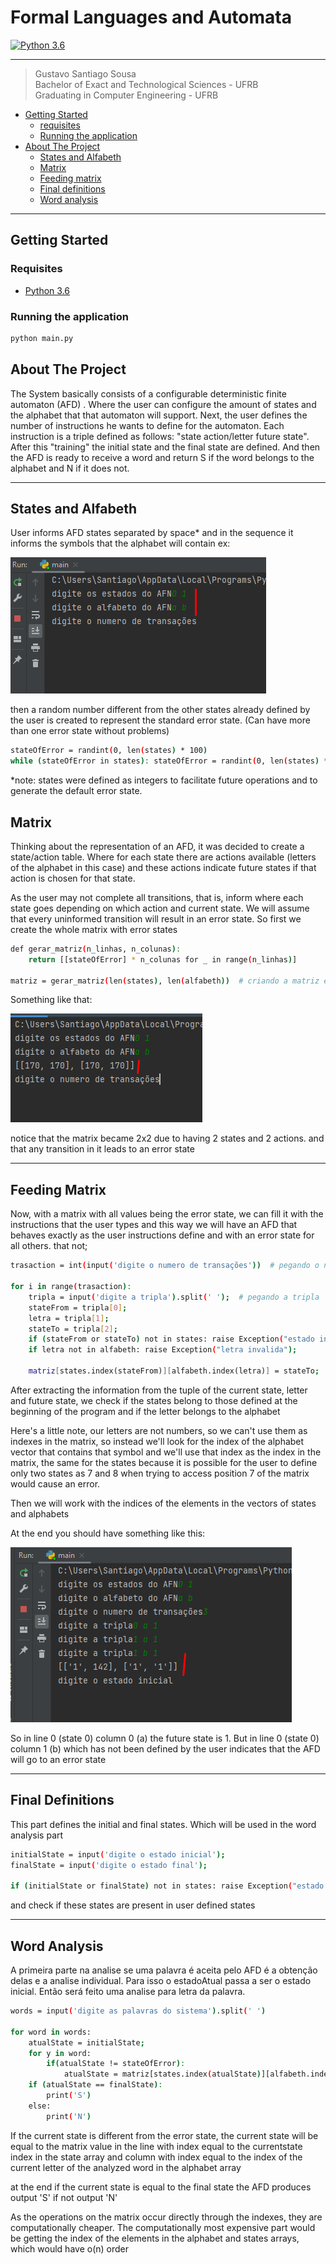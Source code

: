 # Formal Languages and Automata
[![Python 3.6](https://img.shields.io/badge/python-3.6-blue.svg)](https://www.python.org/downloads/release/python-360/)

***
> Gustavo Santiago Sousa <br>
> Bachelor of Exact and Technological Sciences - UFRB <br>
> Graduating in Computer Engineering - UFRB <br>

- [Getting Started](#Getting_Started)
  - [requisites](#requisites)
  - [Running the application](#Running_the_application) 
- [About The Project](#aboutProject)
  - [States and Alfabeth](#States_and_Alfabeth)
  - [Matrix](#matrix)
  - [Feeding matrix](#feeding_matrix)
  - [Final definitions](#final_definitions)
  - [Word analysis](word_analysis)
***
## <a id="Getting_Started" />Getting Started
### <a id="requisites" />Requisites
- [Python 3.6](https://www.python.org/downloads/release/python-360/)
### <a id="Running_the_application" />Running the application

```sh
python main.py
```
<a id="aboutProject" />About The Project
- 
The System basically consists of a configurable deterministic finite automaton (AFD) . Where the user can configure the amount of states and the alphabet that that automaton will support. Next, the user defines the number of instructions he wants to define for the automaton. Each instruction is a triple defined as follows: "state action/letter future state". After this "training" the initial state and the final state are defined. And then the AFD is ready to receive a word and return S if the word belongs to the alphabet and N if it does not.

***
## <a id="States_and_Alfabeth" />States and Alfabeth

User informs AFD states separated by space* and in the sequence it informs the symbols that the alphabet will contain
ex:

![img.png](assets/img.png)

then a random number different from the other states already defined by the user is created to represent the standard error state. (Can have more than one error state without problems)
```sh
stateOfError = randint(0, len(states) * 100)
while (stateOfError in states): stateOfError = randint(0, len(states) * 100)
```

*note: states were defined as integers to facilitate future operations and to generate the default error state.
## <a id="matrix" />Matrix
Thinking about the representation of an AFD, it was decided to create a state/action table. Where for each state there are actions available (letters of the alphabet in this case) and these actions indicate future states if that action is chosen for that state.

As the user may not complete all transitions, that is, inform where each state goes depending on which action and current state. We will assume that every uninformed transition will result in an error state. So first we create the whole matrix with error states

``` sh
def gerar_matriz(n_linhas, n_colunas):
    return [[stateOfError] * n_colunas for _ in range(n_linhas)]

matriz = gerar_matriz(len(states), len(alfabeth))  # criando a matriz estado/ações
```


Something like that:

![img.png](assets/matrix1.png)

notice that the matrix became 2x2 due to having 2 states and 2 actions. and that any transition in it leads to an error state

***
## <a id="Feeding_matrix" />Feeding Matrix
Now, with a matrix with all values being the error state, we can fill it with the instructions that the user types and this way we will have an AFD that behaves exactly as the user instructions define and with an error state for all others. that not;
``` sh
trasaction = int(input('digite o numero de transações'))  # pegando o numero de transações

for i in range(trasaction):
    tripla = input('digite a tripla').split(' ');  # pegando a tripla
    stateFrom = tripla[0];
    letra = tripla[1];
    stateTo = tripla[2];
    if (stateFrom or stateTo) not in states: raise Exception("estado invalido")
    if letra not in alfabeth: raise Exception("letra invalida");

    matriz[states.index(stateFrom)][alfabeth.index(letra)] = stateTo;  # populando a matriz com os estados

```
After extracting the information from the tuple of the current state, letter and future state, we check if the states belong to those defined at the beginning of the program and if the letter belongs to the alphabet

Here's a little note, our letters are not numbers, so we can't use them as indexes in the matrix, so instead we'll look for the index of the alphabet vector that contains that symbol and we'll use that index as the index in the matrix, the same for the states because it is possible for the user to define only two states as 7 and 8 when trying to access position 7 of the matrix would cause an error.

Then we will work with the indices of the elements in the vectors of states and alphabets

At the end you should have something like this:

![img.png](assets/matrix2.png)

So in line 0 (state 0) column 0 (a) the future state is 1. But in line 0 (state 0) column 1 (b) which has not been defined by the user indicates that the AFD will go to an error state
***
## <a id="final_definitions" />Final Definitions

This part defines the initial and final states. Which will be used in the word analysis part

``` sh
initialState = input('digite o estado inicial');
finalState = input('digite o estado final');

if (initialState or finalState) not in states: raise Exception("estado invalido");
```
and check if these states are present in user defined states
***
## <a id="word_analysis" />Word Analysis

A primeira parte na analise se uma palavra é aceita pelo AFD é a obtenção delas e a analise individual. Para isso o estadoAtual passa a ser o estado inicial. Então será feito uma analise para letra da palavra. 


``` sh
words = input('digite as palavras do sistema').split(' ')

for word in words:
    atualState = initialState;
    for y in word:
        if(atualState != stateOfError):
            atualState = matriz[states.index(atualState)][alfabeth.index(y)];  # pegando o estado futuro na matriz de estado/ações
    if (atualState == finalState):
        print('S')
    else:
        print('N')
```
If the current state is different from the error state, the current state will be equal to the matrix value
in the line with index equal to the currentstate index in the state array
and column with index equal to the index of the current letter of the analyzed word in the alphabet array

at the end if the current state is equal to the final state the AFD produces output 'S' if not output 'N'

As the operations on the matrix occur directly through the indexes, they are computationally cheaper. The computationally most expensive part would be getting the index of the elements in the alphabet and states arrays, which would have o(n) order
